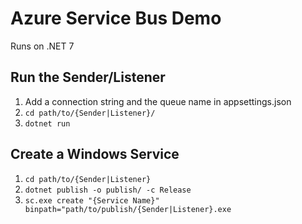 # Azure Service Bus Demo

Runs on .NET 7

## Run the Sender/Listener

1. Add a connection string and the queue name in appsettings.json
2. `cd path/to/{Sender|Listener}/`
3. `dotnet run`

## Create a Windows Service

1. `cd path/to/{Sender|Listener}`
2. `dotnet publish -o publish/ -c Release`
3. `sc.exe create "{Service Name}" binpath="path/to/publish/{Sender|Listener}.exe`
